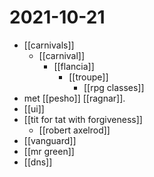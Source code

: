 # 2021-10-21

- [[carnivals]]
  - [[carnival]]
    - [[flancia]]
      - [[troupe]]
        - [[rpg classes]]
- met [[pesho]] [[ragnar]].
- [[ui]]
- [[tit for tat with forgiveness]]
  - [[robert axelrod]]
- [[vanguard]]
- [[mr green]]
- [[dns]]